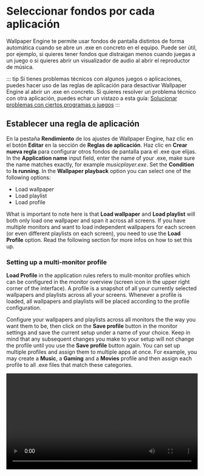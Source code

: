 # Seleccionar fondos por cada aplicación

Wallpaper Engine te permite usar fondos de pantalla distintos de forma automática cuando se abre un .exe en concreto en el equipo. Puede ser útil, por ejemplo, si quieres tener fondos que distraigan menos cuando juegas a un juego o si quieres abrir un visualizador de audio al abrir el reproductor de música.

::: tip
Si tienes problemas técnicos con algunos juegos o aplicaciones, puedes hacer uso de las reglas de aplicación para desactivar Wallpaper Engine al abrir un .exe en concreto. Si quieres resolver un problema técnico con otra aplicación, puedes echar un vistazo a esta guía: [Solucionar problemas con ciertos programas o juegos](/functionality/applicationrules.html)
:::

## Establecer una regla de aplicación

En la pestaña **Rendimiento** de los ajustes de Wallpaper Engine, haz clic en el botón **Editar** en la sección de **Reglas de aplicación**. Haz clic en **Crear nueva regla** para configurar otros fondos de pantalla para el .exe que elijas. In the **Application name** input field, enter the name of your .exe, make sure the name matches exactly, for example *musicplayer.exe*. Set the **Condition** to **Is running**. In the **Wallpaper playback** option you can select one of the following options:

* Load wallpaper
* Load playlist
* Load profile

What is important to note here is that **Load wallpaper** and **Load playlist** will both only load one wallpaper and span it across all screens. If you have multiple monitors and want to load independent wallpapers for each screen (or even different playlists on each screen), you need to use the **Load Profile** option. Read the following section for more infos on how to set this up.

### Setting up a multi-monitor profile

**Load Profile** in the application rules refers to mulit-monitor profiles which can be configured in the monitor overview (screen icon in the upper right corner of the interface). A profile is a snapshot of all your currently selected wallpapers and playlists across all your screens. Whenever a profile is loaded, all wallpapers and playlists will be placed according to the profile configuration.

Configure your wallpapers and playlists across all monitors the the way you want them to be, then click on the **Save profile** button in the monitor settings and save the current setup under a name of your choice. Keep in mind that any subsequent changes you make to your setup will not change the profile until you use the **Save profile** button again. You can set up multiple profiles and assign them to multiple apps at once. For example, you may create a **Music**, a **Gaming** and a **Movies** profile and then assign each profile to all .exe files that match these categories.

<video width="100%" controls autplay loop>
  <source src="/videos/apprules.mp4" type="video/mp4">
  Your browser does not support the video tag.
</video>